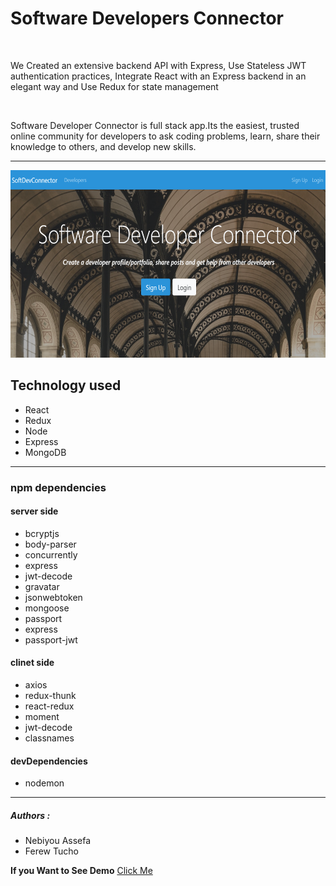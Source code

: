 <h1>Software Developers Connector</h1>
<br>
<p>We Created an extensive backend API with Express, Use Stateless JWT authentication practices, 
Integrate React with an Express backend in an elegant way and Use Redux for state management</p>
<br>
<p>Software Developer Connector  is full stack app.Its the easiest, trusted online community for developers to ask coding problems, learn, share their knowledge to others, and develop new skills.</p>
<hr>
<img src = "client/src/img/homepage.png" width = "650 px" height = "300 px">
<h2>Technology used</h2>
<ul>
<li>React</li>
<li>Redux</li>
<li>Node</li>
<li>Express</li>
<li>MongoDB</li>
</ul>
<hr>
<h3>npm dependencies</h3>
<h4>server side</h4>
 <ul>
<li>bcryptjs</li>
<li>body-parser</li>
<li>concurrently</li>
<li>express</li>
<li>jwt-decode</li>
<li>gravatar</li>
 <li>jsonwebtoken</li>
<li>mongoose</li>
<li>passport</li>
<li>express</li>
<li>passport-jwt</li>
</ul>
<h4>clinet side</h4>
<ul>
<li>axios</li>
<li>redux-thunk</li>
<li>react-redux</li>
<li>moment</li>
<li>jwt-decode</li>
<li>classnames</li>
</ul>
  <h4>devDependencies</h4>
  <ul>
  <li>nodemon</li>
</ul>

<hr>
<h5>Authors :</h5>
<ul>
<li>Nebiyou Assefa</li>
<li>Ferew Tucho</li>
</ul>

<strong>If you Want to See Demo</strong> <a href = "https://mysterious-savannah-24245.herokuapp.com/" target = "_blank">Click Me</a>
